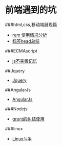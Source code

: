 # 前端遇到的坑
###html,css,移动端展现篇
<ul>
<li><a href="html5/font.md">rem 使用情况分析</a></li>
<li><a href="html5/head.md">标签head总结</a></li>
</ul>
###ECMAscript
<ul>
<li><a href="js/js.md">js不完善记忆</a></li>
</ul>
##Jquery
<ul>
<li><a href="js/jq.md">Jquery</a></li>
</ul>
##AngularJs
<ul>
<li><a href="js/ng.md">AngularJs</a></li>
</ul>
###Nodejs
<ul>
<li><a href="node/grunt.md">grunt的纠结使用</a></li>
</ul>
###linux
<ul>
<li><a href="linux/linux.md">Linux斗争</a></li>
</ul>






